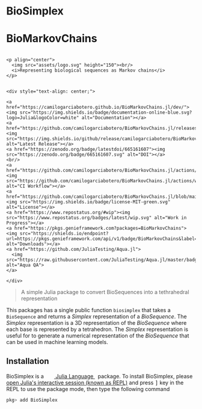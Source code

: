 # BioSimplex

# BioMarkovChains

```@raw html

<p align="center">
  <img src="assets/logo.svg" height="150"><br/>
  <i>Representing biological sequences as Markov chains</i>
</p>
```

```@raw html

<div style="text-align: center;">

<a href="https://camilogarciabotero.github.io/BioMarkovChains.jl/dev/"><img src="https://img.shields.io/badge/documentation-online-blue.svg?logo=Julia&logoColor=white" alt="Documentation"></a>
<a href="https://github.com/camilogarciabotero/BioMarkovChains.jl/releases/latest"><img src="https://img.shields.io/github/release/camilogarciabotero/BioMarkovChains.jl.svg" alt="Latest Release"></a>
<a href="https://zenodo.org/badge/latestdoi/665161607"><img src="https://zenodo.org/badge/665161607.svg" alt="DOI"></a>
<br/>
<a href="https://github.com/camilogarciabotero/BioMarkovChains.jl/actions/workflows/CI.yml"><img src="https://github.com/camilogarciabotero/BioMarkovChains.jl/actions/workflows/CI.yml/badge.svg" alt="CI Workflow"></a>
<a href="https://github.com/camilogarciabotero/BioMarkovChains.jl/blob/main/LICENSE"><img src="https://img.shields.io/badge/license-MIT-green.svg" alt="License"></a>
<a href="https://www.repostatus.org/#wip"><img src="https://www.repostatus.org/badges/latest/wip.svg" alt="Work in Progress"></a>
<a href="https://pkgs.genieframework.com?packages=BioMarkovChains"><img src="https://shields.io/endpoint?url=https://pkgs.genieframework.com/api/v1/badge/BioMarkovChains&label=downloads" alt="Downloads"></a>
<a href="https://github.com/JuliaTesting/Aqua.jl">
  <img src="https://raw.githubusercontent.com/JuliaTesting/Aqua.jl/master/badge.svg" alt="Aqua QA">
</a>

</div>

```


> A simple Julia package to convert BioSequences into a tethrahedral representation

This packages has a single public function `biosimplex` that takes a `BioSequence` and returns a *Simplex* representation of a *BioSequence*. The *Simplex* representation is a 3D representation of the *BioSequence* where each base is represented by a tetrahedron. The *Simplex* representation is useful for to generate a numerical representation of the *BioSequence* that can be used in machine learning models.

## Installation

<p>
BioSimplex is a &nbsp;
    <a href="https://julialang.org">
        <img src="https://raw.githubusercontent.com/JuliaLang/julia-logo-graphics/master/images/julia.ico" width="16em">
        Julia Language
    </a>
    &nbsp; package. To install BioSimplex,
    please <a href="https://docs.julialang.org/en/v1/manual/getting-started/">open
    Julia's interactive session (known as REPL)</a> and press <kbd>]</kbd>
    key in the REPL to use the package mode, then type the following command
</p>

```julia
pkg> add BioSimplex